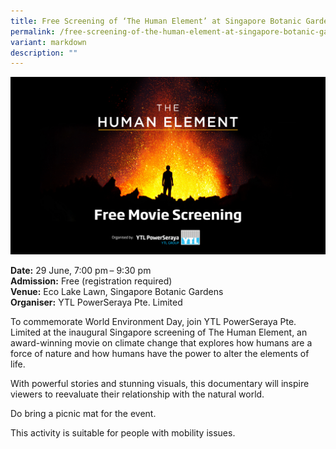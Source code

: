```yaml
---
title: Free Screening of ‘The Human Element’ at Singapore Botanic Gardens
permalink: /free-screening-of-the-human-element-at-singapore-botanic-gardens/
variant: markdown
description: ""
---
```

![Free Screening - The Human Element, at Singapore Botanical Gardens](/images/Events/Free_Screening_of__The_Human_Element__at_Singapore_Botanic_Gardens.jpg)

**Date:** 29 June, 7:00 pm – 9:30 pm<br>
**Admission:** Free (registration required) <br>
**Venue:** Eco Lake Lawn, Singapore Botanic Gardens<br>
**Organiser:** YTL PowerSeraya Pte. Limited

To commemorate World Environment Day, join YTL PowerSeraya Pte. Limited at the inaugural Singapore screening of The Human Element,&nbsp;an award-winning movie on climate change that explores how humans are a force of nature and how humans have the power to alter the elements of life.&nbsp;

With powerful stories and stunning visuals, this documentary will inspire viewers to reevaluate their relationship with the natural world.&nbsp;

Do bring a picnic mat for the event.&nbsp;

This activity is suitable for people with mobility issues.


<a class="btn-link" target="_blank" href="https://www.eventbrite.com/e/public-movie-screening-at-singapore-botanic-gardens-tickets-904611014897)">
	<img src="/images/gogreensg_website-32.png">
</a>

<style>
	.btn-link {
		display: none;
	}
	a.btn-link[target="_blank"]:after {
	display: none;
}
	.btn-link > img {
		width: 100%;
	}
</style>
